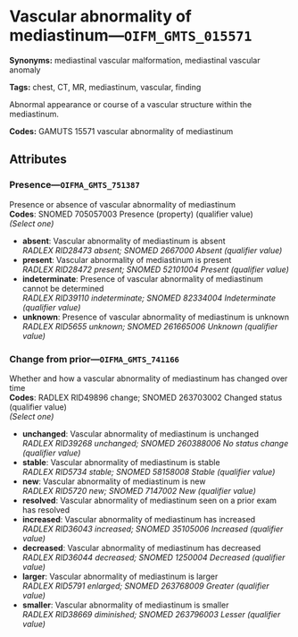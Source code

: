 # Vascular abnormality of mediastinum—`OIFM_GMTS_015571`

**Synonyms:** mediastinal vascular malformation, mediastinal vascular anomaly

**Tags:** chest, CT, MR, mediastinum, vascular, finding

Abnormal appearance or course of a vascular structure within the mediastinum.

**Codes:** GAMUTS 15571 vascular abnormality of mediastinum

## Attributes

### Presence—`OIFMA_GMTS_751387`

Presence or absence of vascular abnormality of mediastinum  
**Codes**: SNOMED 705057003 Presence (property) (qualifier value)  
*(Select one)*

- **absent**: Vascular abnormality of mediastinum is absent  
_RADLEX RID28473 absent; SNOMED 2667000 Absent (qualifier value)_
- **present**: Vascular abnormality of mediastinum is present  
_RADLEX RID28472 present; SNOMED 52101004 Present (qualifier value)_
- **indeterminate**: Presence of vascular abnormality of mediastinum cannot be determined  
_RADLEX RID39110 indeterminate; SNOMED 82334004 Indeterminate (qualifier value)_
- **unknown**: Presence of vascular abnormality of mediastinum is unknown  
_RADLEX RID5655 unknown; SNOMED 261665006 Unknown (qualifier value)_

### Change from prior—`OIFMA_GMTS_741166`

Whether and how a vascular abnormality of mediastinum has changed over time  
**Codes**: RADLEX RID49896 change; SNOMED 263703002 Changed status (qualifier value)  
*(Select one)*

- **unchanged**: Vascular abnormality of mediastinum is unchanged  
_RADLEX RID39268 unchanged; SNOMED 260388006 No status change (qualifier value)_
- **stable**: Vascular abnormality of mediastinum is stable  
_RADLEX RID5734 stable; SNOMED 58158008 Stable (qualifier value)_
- **new**: Vascular abnormality of mediastinum is new  
_RADLEX RID5720 new; SNOMED 7147002 New (qualifier value)_
- **resolved**: Vascular abnormality of mediastinum seen on a prior exam has resolved  
- **increased**: Vascular abnormality of mediastinum has increased  
_RADLEX RID36043 increased; SNOMED 35105006 Increased (qualifier value)_
- **decreased**: Vascular abnormality of mediastinum has decreased  
_RADLEX RID36044 decreased; SNOMED 1250004 Decreased (qualifier value)_
- **larger**: Vascular abnormality of mediastinum is larger  
_RADLEX RID5791 enlarged; SNOMED 263768009 Greater (qualifier value)_
- **smaller**: Vascular abnormality of mediastinum is smaller  
_RADLEX RID38669 diminished; SNOMED 263796003 Lesser (qualifier value)_